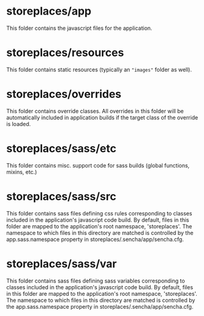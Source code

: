 # storeplaces/app

This folder contains the javascript files for the application.

# storeplaces/resources

This folder contains static resources (typically an `"images"` folder as well).

# storeplaces/overrides

This folder contains override classes. All overrides in this folder will be 
automatically included in application builds if the target class of the override
is loaded.

# storeplaces/sass/etc

This folder contains misc. support code for sass builds (global functions, 
mixins, etc.)

# storeplaces/sass/src

This folder contains sass files defining css rules corresponding to classes
included in the application's javascript code build.  By default, files in this 
folder are mapped to the application's root namespace, 'storeplaces'. The
namespace to which files in this directory are matched is controlled by the
app.sass.namespace property in storeplaces/.sencha/app/sencha.cfg. 

# storeplaces/sass/var

This folder contains sass files defining sass variables corresponding to classes
included in the application's javascript code build.  By default, files in this 
folder are mapped to the application's root namespace, 'storeplaces'. The
namespace to which files in this directory are matched is controlled by the
app.sass.namespace property in storeplaces/.sencha/app/sencha.cfg. 
